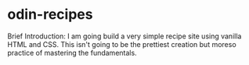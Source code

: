 # odin-recipes

Brief Introduction:
I am going build a very simple recipe site using vanilla HTML and CSS. This isn't going to be the prettiest creation but moreso practice of mastering the fundamentals.
